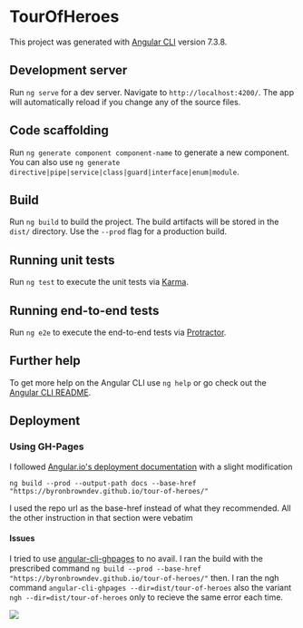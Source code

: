 # TourOfHeroes

This project was generated with [Angular CLI](https://github.com/angular/angular-cli) version 7.3.8.

## Development server

Run `ng serve` for a dev server. Navigate to `http://localhost:4200/`. The app will automatically reload if you change any of the source files.

## Code scaffolding

Run `ng generate component component-name` to generate a new component. You can also use `ng generate directive|pipe|service|class|guard|interface|enum|module`.

## Build

Run `ng build` to build the project. The build artifacts will be stored in the `dist/` directory. Use the `--prod` flag for a production build.

## Running unit tests

Run `ng test` to execute the unit tests via [Karma](https://karma-runner.github.io).

## Running end-to-end tests

Run `ng e2e` to execute the end-to-end tests via [Protractor](http://www.protractortest.org/).

## Further help

To get more help on the Angular CLI use `ng help` or go check out the [Angular CLI README](https://github.com/angular/angular-cli/blob/master/README.md).

## Deployment 

### Using GH-Pages
I followed [Angular.io's deployment documentation](https://angular.io/guide/deployment#deploy-to-github-pages) with a slight modification

```ng build --prod --output-path docs --base-href "https://byronbrowndev.github.io/tour-of-heroes/"```

I used the repo url as the base-href instead of what they recommended. All the other instruction in that section were vebatim

#### Issues
I tried to use [angular-cli-ghpages](https://github.com/angular-schule/angular-cli-ghpages#usage) to no avail. I ran the build with the prescribed command ```ng build --prod --base-href "https://byronbrowndev.github.io/tour-of-heroes/"``` then. I ran the ngh command ```angular-cli-ghpages --dir=dist/tour-of-heroes``` also the variant ```ngh --dir=dist/tour-of-heroes``` only to recieve the same error each time.

![](./readme-assets/error.jpg)
